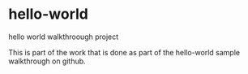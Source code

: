 # hello-world
hello world walkthroough project

This is part of the work that is done as part of the hello-world sample walkthrough on github.
